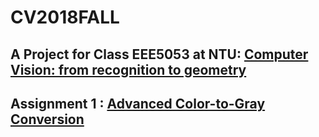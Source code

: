 # CV2018FALL
## A Project for Class EEE5053 at NTU: [Computer Vision: from recognition to geometry](http://media.ee.ntu.edu.tw/courses/cv/18F/)
## Assignment 1 : [Advanced Color-to-Gray Conversion](./Assignment1)
